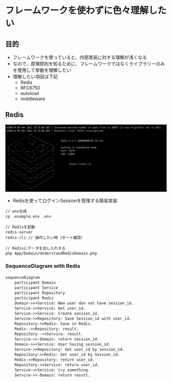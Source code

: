 # フレームワークを使わずに色々理解したい

## 目的

- フレームワークを使っていると、内部実装に対する理解が浅くなる
- なので、原理原則を知るために、フレームワークではなくライブラリーのみを使用して挙動を理解したい
- 理解したい項目は下記
  - Redis
  - RFC6750
  - autoload
  - middleware

## Redis

<img src="static/img/redis_img.png">

 - Redisを使ってログインSessionを管理する簡易実装

```
// env生成
cp .example.env .env

// Redisを起動
redis-server
redis-cli // 操作したい時（ポート確認）

// Redisにデータを出し入れする
php App/Domain/UnderstandRedisDomain.php
```
### SequenceDiagram with Redis
```mermaid
sequenceDiagram
    participant Domain
    participant Service
    participant Repository
    participant Redis
    Domain->>+Service: New user don not have session_id. 
    Service->>Service: Get user_id.
    Service->>Service: Create session_id.
    Service->>Repository: Save Session_id with user_id.
    Repository->>Redis: Save in Redis.
    Redis-->>Repository: result.
    Repository-->>Service: result.
    Service->>-Domain: return session_id.
    Domain->>+Service: User having session_id.
    Service->>Repository: Get user_id by session_id.
    Repository->>Redis: Get user_id by Session_id.
    Redis->>Repository: return user_id.
    Repository->>Service: return user_id.
    Service->>Service: try something.
    Service->>-Domain: return result.
```